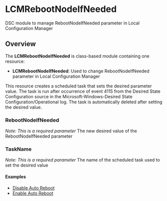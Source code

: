 # LCMRebootNodeIfNeeded
DSC module to manage RebootNodeIfNeeded parameter in Local Configuration Manager 

## Overview ##
The **LCMRebootNodeIfNeeded** is class-based module containing one resource:
- **LCMRebootNodeIfNeeded**: Used to change RebootNodeIfNeeded parameter in Local Configuration Manager

This resource creates a scheduled task that sets the desired parameter value. The task is run after occurrence of event 4115 from the Desired State Configuration source in the Microsoft-Windows-Desired State Configuration/Operational log.
The task is automatically deleted after setting the desired value.

### RebootNodeIfNeeded ###
*Note: This is a required parameter*
The new desired value of the RebootNodeIfNeeded parameter

### TaskName ###
*Note: This is a required parameter*
The name of the scheduled task used to set the desired value

#### Examples

* [Disable Auto Reboot](https://github.com/amrowicki/LCMRebootNodeIfNeeded/blob/master/Examples/1-DisableAutoReboot.ps1)
* [Enable Auto Reboot](https://github.com/amrowicki/LCMRebootNodeIfNeeded/blob/master/Examples/2-EnableAutoReboot.ps1)